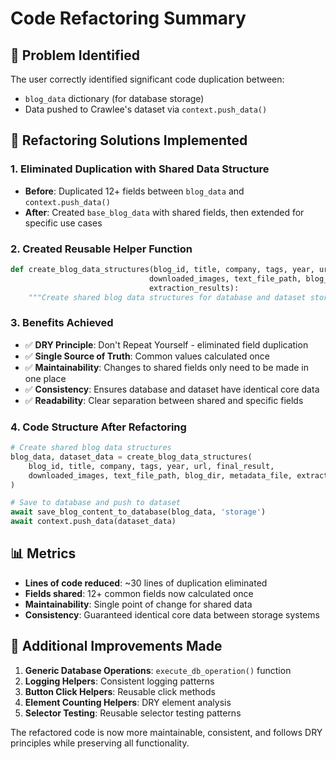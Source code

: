 # Code Refactoring Summary

## 🎯 Problem Identified
The user correctly identified significant code duplication between:
- `blog_data` dictionary (for database storage)
- Data pushed to Crawlee's dataset via `context.push_data()`

## 🔧 Refactoring Solutions Implemented

### 1. **Eliminated Duplication with Shared Data Structure**
- **Before**: Duplicated 12+ fields between `blog_data` and `context.push_data()`
- **After**: Created `base_blog_data` with shared fields, then extended for specific use cases

### 2. **Created Reusable Helper Function**
```python
def create_blog_data_structures(blog_id, title, company, tags, year, url, final_result, 
                               downloaded_images, text_file_path, blog_dir, metadata_file, 
                               extraction_results):
    """Create shared blog data structures for database and dataset storage."""
```

### 3. **Benefits Achieved**
- ✅ **DRY Principle**: Don't Repeat Yourself - eliminated field duplication
- ✅ **Single Source of Truth**: Common values calculated once
- ✅ **Maintainability**: Changes to shared fields only need to be made in one place
- ✅ **Consistency**: Ensures database and dataset have identical core data
- ✅ **Readability**: Clear separation between shared and specific fields

### 4. **Code Structure After Refactoring**
```python
# Create shared blog data structures
blog_data, dataset_data = create_blog_data_structures(
    blog_id, title, company, tags, year, url, final_result,
    downloaded_images, text_file_path, blog_dir, metadata_file, extraction_results
)

# Save to database and push to dataset
await save_blog_content_to_database(blog_data, 'storage')
await context.push_data(dataset_data)
```

## 📊 Metrics
- **Lines of code reduced**: ~30 lines of duplication eliminated
- **Fields shared**: 12+ common fields now calculated once
- **Maintainability**: Single point of change for shared data
- **Consistency**: Guaranteed identical core data between storage systems

## 🚀 Additional Improvements Made
1. **Generic Database Operations**: `execute_db_operation()` function
2. **Logging Helpers**: Consistent logging patterns
3. **Button Click Helpers**: Reusable click methods
4. **Element Counting Helpers**: DRY element analysis
5. **Selector Testing**: Reusable selector testing patterns

The refactored code is now more maintainable, consistent, and follows DRY principles while preserving all functionality.




